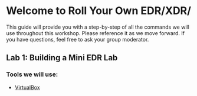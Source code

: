 # Welcome to Roll Your Own EDR/XDR/

This guide will provide you with a step-by-step of all the commands we will use throughout this workshop. Please reference it as we move forward. If you have questions, feel free to ask your group moderator.

## Lab 1: Building a Mini EDR Lab

### Tools we will use:

- [VirtualBox](https://www.virtualbox.org/wiki/Downloads)

